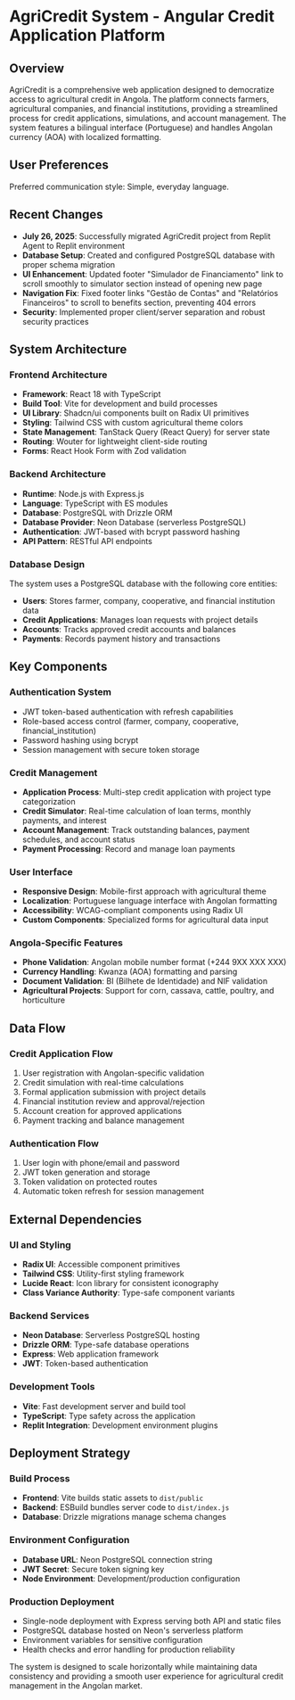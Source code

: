# AgriCredit System - Angular Credit Application Platform

## Overview

AgriCredit is a comprehensive web application designed to democratize access to agricultural credit in Angola. The platform connects farmers, agricultural companies, and financial institutions, providing a streamlined process for credit applications, simulations, and account management. The system features a bilingual interface (Portuguese) and handles Angolan currency (AOA) with localized formatting.

## User Preferences

Preferred communication style: Simple, everyday language.

## Recent Changes

- **July 26, 2025**: Successfully migrated AgriCredit project from Replit Agent to Replit environment
- **Database Setup**: Created and configured PostgreSQL database with proper schema migration
- **UI Enhancement**: Updated footer "Simulador de Financiamento" link to scroll smoothly to simulator section instead of opening new page
- **Navigation Fix**: Fixed footer links "Gestão de Contas" and "Relatórios Financeiros" to scroll to benefits section, preventing 404 errors
- **Security**: Implemented proper client/server separation and robust security practices

## System Architecture

### Frontend Architecture
- **Framework**: React 18 with TypeScript
- **Build Tool**: Vite for development and build processes
- **UI Library**: Shadcn/ui components built on Radix UI primitives
- **Styling**: Tailwind CSS with custom agricultural theme colors
- **State Management**: TanStack Query (React Query) for server state
- **Routing**: Wouter for lightweight client-side routing
- **Forms**: React Hook Form with Zod validation

### Backend Architecture
- **Runtime**: Node.js with Express.js
- **Language**: TypeScript with ES modules
- **Database**: PostgreSQL with Drizzle ORM
- **Database Provider**: Neon Database (serverless PostgreSQL)
- **Authentication**: JWT-based with bcrypt password hashing
- **API Pattern**: RESTful API endpoints

### Database Design
The system uses a PostgreSQL database with the following core entities:
- **Users**: Stores farmer, company, cooperative, and financial institution data
- **Credit Applications**: Manages loan requests with project details
- **Accounts**: Tracks approved credit accounts and balances
- **Payments**: Records payment history and transactions

## Key Components

### Authentication System
- JWT token-based authentication with refresh capabilities
- Role-based access control (farmer, company, cooperative, financial_institution)
- Password hashing using bcrypt
- Session management with secure token storage

### Credit Management
- **Application Process**: Multi-step credit application with project type categorization
- **Credit Simulator**: Real-time calculation of loan terms, monthly payments, and interest
- **Account Management**: Track outstanding balances, payment schedules, and account status
- **Payment Processing**: Record and manage loan payments

### User Interface
- **Responsive Design**: Mobile-first approach with agricultural theme
- **Localization**: Portuguese language interface with Angolan formatting
- **Accessibility**: WCAG-compliant components using Radix UI
- **Custom Components**: Specialized forms for agricultural data input

### Angola-Specific Features
- **Phone Validation**: Angolan mobile number format (+244 9XX XXX XXX)
- **Currency Handling**: Kwanza (AOA) formatting and parsing
- **Document Validation**: BI (Bilhete de Identidade) and NIF validation
- **Agricultural Projects**: Support for corn, cassava, cattle, poultry, and horticulture

## Data Flow

### Credit Application Flow
1. User registration with Angolan-specific validation
2. Credit simulation with real-time calculations
3. Formal application submission with project details
4. Financial institution review and approval/rejection
5. Account creation for approved applications
6. Payment tracking and balance management

### Authentication Flow
1. User login with phone/email and password
2. JWT token generation and storage
3. Token validation on protected routes
4. Automatic token refresh for session management

## External Dependencies

### UI and Styling
- **Radix UI**: Accessible component primitives
- **Tailwind CSS**: Utility-first styling framework
- **Lucide React**: Icon library for consistent iconography
- **Class Variance Authority**: Type-safe component variants

### Backend Services
- **Neon Database**: Serverless PostgreSQL hosting
- **Drizzle ORM**: Type-safe database operations
- **Express**: Web application framework
- **JWT**: Token-based authentication

### Development Tools
- **Vite**: Fast development server and build tool
- **TypeScript**: Type safety across the application
- **Replit Integration**: Development environment plugins

## Deployment Strategy

### Build Process
- **Frontend**: Vite builds static assets to `dist/public`
- **Backend**: ESBuild bundles server code to `dist/index.js`
- **Database**: Drizzle migrations manage schema changes

### Environment Configuration
- **Database URL**: Neon PostgreSQL connection string
- **JWT Secret**: Secure token signing key
- **Node Environment**: Development/production configuration

### Production Deployment
- Single-node deployment with Express serving both API and static files
- PostgreSQL database hosted on Neon's serverless platform
- Environment variables for sensitive configuration
- Health checks and error handling for production reliability

The system is designed to scale horizontally while maintaining data consistency and providing a smooth user experience for agricultural credit management in the Angolan market.